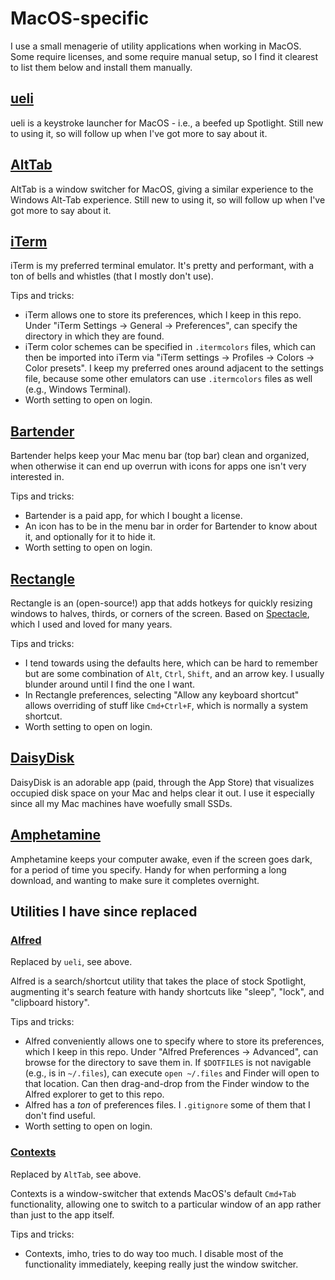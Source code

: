 # MacOS-specific

I use a small menagerie of utility applications when working in MacOS. Some require licenses, and some require manual setup, so I find it clearest to list them below and install them manually.

## [ueli](https://github.com/oliverschwendener/ueli)

ueli is a keystroke launcher for MacOS - i.e., a beefed up Spotlight. Still new to using it, so will follow up when I've got more to say about it.

## [AltTab](https://github.com/lwouis/alt-tab-macos)

AltTab is a window switcher for MacOS, giving a similar experience to the Windows Alt-Tab experience. Still new to using it, so will follow up when I've got more to say about it.

## [iTerm](https://iterm2.com)

iTerm is my preferred terminal emulator. It's pretty and performant, with a ton of bells and whistles (that I mostly don't use).

Tips and tricks:
- iTerm allows one to store its preferences, which I keep in this repo. Under "iTerm Settings -> General -> Preferences", can specify the directory in which they are found.
- iTerm color schemes can be specified in `.itermcolors` files, which can then be imported into iTerm via "iTerm settings -> Profiles -> Colors -> Color presets". I keep my preferred ones around adjacent to the settings file, because some other emulators can use `.itermcolors` files as well (e.g., Windows Terminal).
- Worth setting to open on login.

## [Bartender](https://www.macbartender.com)

Bartender helps keep your Mac menu bar (top bar) clean and organized, when otherwise it can end up overrun with icons for apps one isn't very interested in.

Tips and tricks:
- Bartender is a paid app, for which I bought a license.
- An icon has to be in the menu bar in order for Bartender to know about it, and optionally for it to hide it.
- Worth setting to open on login.

## [Rectangle](https://www.rectangleapp.com)

Rectangle is an (open-source!) app that adds hotkeys for quickly resizing windows to halves, thirds, or corners of the screen. Based on [Spectacle](https://spectacleapp.com), which I used and loved for many years.

Tips and tricks:
- I tend towards using the defaults here, which can be hard to remember but are some combination of `Alt`, `Ctrl`, `Shift`, and an arrow key. I usually blunder around until I find the one I want.
- In Rectangle preferences, selecting "Allow any keyboard shortcut" allows overriding of stuff like `Cmd+Ctrl+F`, which is normally a system shortcut.
- Worth setting to open on login.

## [DaisyDisk](https://daisydiskapp.com)

DaisyDisk is an adorable app (paid, through the App Store) that visualizes occupied disk space on your Mac and helps clear it out. I use it especially since all my Mac machines have woefully small SSDs.

## [Amphetamine](https://apps.apple.com/us/app/amphetamine/id937984704)

Amphetamine keeps your computer awake, even if the screen goes dark, for a period of time you specify. Handy for when performing a long download, and wanting to make sure it completes overnight.

## Utilities I have since replaced

### [Alfred](https://www.alfredapp.com)

Replaced by `ueli`, see above.

Alfred is a search/shortcut utility that takes the place of stock Spotlight, augmenting it's search feature with handy shortcuts like "sleep", "lock", and "clipboard history".

Tips and tricks:
- Alfred conveniently allows one to specify where to store its preferences, which I keep in this repo. Under "Alfred Preferences -> Advanced", can browse for the directory to save them in. If `$DOTFILES` is not navigable (e.g., is in `~/.files`), can execute `open ~/.files` and Finder will open to that location. Can then drag-and-drop from the Finder window to the Alfred explorer to get to this repo.
- Alfred has a *ton* of preferences files. I `.gitignore` some of them that I don't find useful.
- Worth setting to open on login.

### [Contexts](https://contexts.co)

Replaced by `AltTab`, see above.

Contexts is a window-switcher that extends MacOS's default `Cmd+Tab` functionality, allowing one to switch to a particular window of an app rather than just to the app itself.

Tips and tricks:
- Contexts, imho, tries to do way too much. I disable most of the functionality immediately, keeping really just the window switcher.

